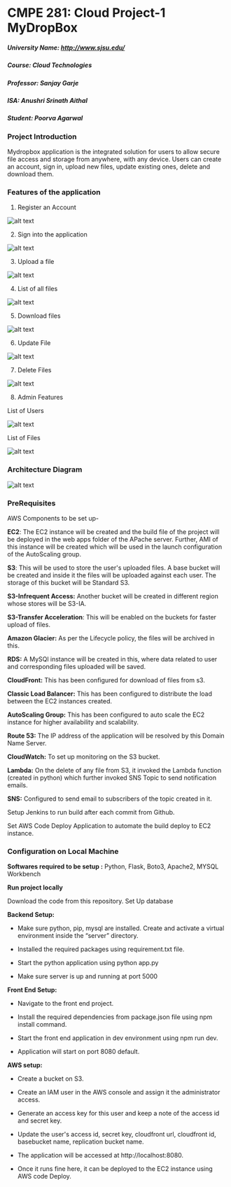 # CMPE 281: Cloud Project-1 MyDropBox

##### University Name: http://www.sjsu.edu/
##### Course: Cloud Technologies
##### Professor: Sanjay Garje
##### ISA: Anushri Srinath Aithal
##### Student: Poorva Agarwal

### Project Introduction

Mydropbox application is the integrated solution for users to allow secure file access and storage from anywhere, with any device. Users can create an account, sign in, upload new files, update existing ones, delete and download them. 

### Features of the application

1. Register an Account

 ![alt text](Screenshots/Register.png)

2. Sign into the application

 ![alt text](Screenshots/Register.png)
 
3. Upload a file

 ![alt text](Screenshots/FileUpload.png)
 
4. List of all files

 ![alt text](Screenshots/ListofFiles.png)
 
5. Download files

 ![alt text](Screenshots/DownloadFile.png)
 
6. Update File

 ![alt text](Screenshots/FileUpdate.png)
 
7. Delete Files

 ![alt text](Screenshots/DeleteFiles.png)
 
8. Admin Features

List of Users

 ![alt text](Screenshots/ListOfUsers.png)
 
List of Files

 ![alt text](Screenshots/Adminfiles.png)
 
### Architecture Diagram

![alt text](Screenshots/Diagram1.jpg)

### PreRequisites
AWS Components to be set up-

**EC2**: The EC2 instance will be created and the build file of the project will be deployed in the web apps folder of the APache server. Further, AMI of this instance will be created which will be used in the launch configuration of the AutoScaling group.

**S3**: This will be used to store the user's uploaded files. A base bucket will be created and inside it the files will be uploaded against each user. The storage of this bucket will be Standard S3.

**S3-Infrequent Access:** Another bucket will be created in different region whose stores will be S3-IA.

**S3-Transfer Acceleration**: This will be enabled on the buckets for faster upload of files.

**Amazon Glacier:** As per the Lifecycle policy, the files will be archived in this.

**RDS:** A MySQl instance will be created in this, where data related to user and corresponding files uploaded will be saved.

**CloudFront:** This has been configured for download of files from s3.

**Classic Load Balancer:** This has been configured to distribute the load between the EC2 instances created.

**AutoScaling Group:** This has been configured to auto scale the EC2 instance for higher availability and scalability.

**Route 53:** The IP address of the application will be resolved by this Domain Name Server.

**CloudWatch:** To set up monitoring on the S3 bucket.

**Lambda:** On the delete of any file from S3, it invoked the Lambda function (created in python) which further invoked SNS Topic to send notification emails.

**SNS:** Configured to send email to subscribers of the topic created in it.

Setup Jenkins to run build after each commit from Github.

Set AWS Code Deploy Application to automate the build deploy to EC2 instance.


### Configuration on Local Machine

**Softwares required to be setup :** Python, Flask, Boto3, Apache2, MYSQL Workbench

**Run project locally**

Download the code from this repository.
Set Up database

**Backend Setup:**

- Make sure python, pip, mysql are installed. Create and activate a virtual environment inside the “server” directory.

- Installed the required packages using requirement.txt file.

- Start the python application using python app.py

- Make sure server is up and running at port 5000

**Front End Setup:**

- Navigate to the front end project.

- Install the required dependencies from package.json file using npm install command.

- Start the front end application in dev environment using npm run dev.

- Application will start on port 8080 default.

**AWS setup:**

- Create a bucket on S3.

- Create an IAM user in the AWS console and assign it the administrator access.

- Generate an access key for this user and keep a note of the access id and secret key.

- Update the user's access id, secret key, cloudfront url, cloudfront id, basebucket name, replication bucket name.

- The application will be accessed at http://localhost:8080.

- Once it runs fine here, it can be deployed to the EC2 instance using AWS code Deploy.
